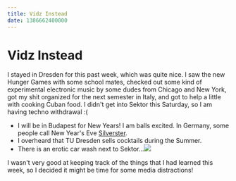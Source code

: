 ```yaml
---
title: Vidz Instead
date: 1386662400000
---
```



Vidz Instead
============

I stayed in Dresden for this past week, which was quite nice. I saw the
new Hunger Games with some school mates, checked out some kind of
experimental electronic music by some dudes from Chicago and New York,
got my shit organized for the next semester in Italy, and got to help a
little with cooking Cuban food. I didn't get into Sektor this Saturday,
so I am having techno withdrawal :( 

-   I will be in Budapest for New Years! I am balls excited. In Germany,
    some people call New Year's Eve
    [Silverster](http://en.wikipedia.org/wiki/Silvester).
-   I overheard that TU Dresden sells cocktails during the Summer.
-   There is an erotic car wash next to
    Sektor...![](https://66.media.tumblr.com/33eaa2b09945f7c9b1d51fdd524c9fb9/tumblr_inline_mxlf6nBiXv1rctsd6.png)

I wasn't very good at keeping track of the things that I had learned
this week, so I decided it might be time for some media distractions!

